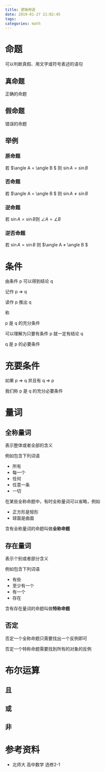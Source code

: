 ```yaml
---
title: 逻辑用语
date: 2019-01-27 21:02:45
tags:
categories: math
---
```


# 命题

可以判断真假、用文字或符号表述的语句

## 真命题

正确的命题

## 假命题

错误的命题



## 举例

### 原命题

若 $\angle A = \angle B $ 则 $\sin{A} = \sin{B}$ 

### 否命题

若 $\angle A = \angle B $ 则 $\sin{A} ≠ \sin{B}$ 

### 逆命题

若 $\sin{A} = \sin{B}​$ 则 $\angle A = \angle B ​$ 

### 逆否命题

若 $\sin{A} = \sin{B}$ 则 $\angle A ≠ \angle B $ 

 

# 条件

由条件 p 可以得到结论 q

记作 p => q

读作 p 推出 q

称

 p 是 q 的充分条件

可以理解为只要有条件 p 就一定有结论 q

 q 是 p 的必要条件

# 充要条件

如果 p => q 并且有 q => p 

我们称 p 是 q 的充分必要条件



# 量词

## 全称量词

表示整体或者全部的含义

例如包含下列词语

- 所有
- 每一个
- 任何
- 任意一条
- 一切

在某些全称命题中，有时全称量词可以省略，例如

- 正方形是矩形
- 球面是曲面

含有全称量词的命题叫做**全称命题**

## 存在量词

表示个别或者部分含义

例如包含下列词语

- 有些
- 至少有一个
- 有一个
- 存在

含有存在量词的命题叫做**特称命题**

## 否定

否定一个全称命题只需要找出一个反例即可

否定一个特称命题需要找到所有的对象的反例



# 布尔运算

## 且



## 或



## 非







# 参考资料

- 北师大 高中数学 选修2-1